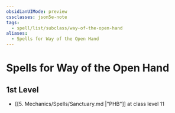 ```yaml
---
obsidianUIMode: preview
cssclasses: json5e-note
tags:
  - spell/list/subclass/way-of-the-open-hand
aliases:
  - Spells for Way of the Open Hand
---
```

# Spells for Way of the Open Hand

## 1st Level

- [[5. Mechanics/Spells/Sanctuary.md \|"PHB"]] at class level 11
